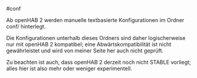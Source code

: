 #conf

Ab openHAB 2 werden manuelle textbasierte Konfigurationen im Ordner conf/ hinterlegt.

Die Konfigurationen unterhalb dieses Ordners sind daher logischerweise nur mit openHAB 2 kompatibel; eine Abwärtskompatibilität ist nicht gewährleistet und wird von meiner Seite her auch nicht geprüft.

Zu beachten ist auch, dass openHAB 2 derzeit noch nicht STABLE vorliegt; alles hier ist also mehr oder weniger experimentell.
